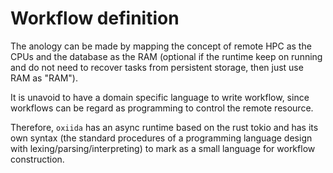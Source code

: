 # Workflow definition

The anology can be made by mapping the concept of remote HPC as the CPUs and the database as the RAM (optional if the runtime keep on running and do not need to recover tasks from persistent storage, then just use RAM as "RAM").

It is unavoid to have a domain specific language to write workflow, since workflows can be regard as programming to control the remote resource.

Therefore, `oxiida` has an async runtime based on the rust tokio and has its own syntax (the standard procedures of a programming language design with lexing/parsing/interpreting) to mark as a small language for workflow construction.

